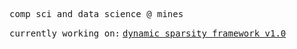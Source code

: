 <samp>comp sci and data science @ mines</samp>

<samp>currently working on:</samp>
<samp>
  <a href="https://github.com/sbangapadang22/DynamicSparsity">dynamic sparsity framework v1.0</a>
</samp>
